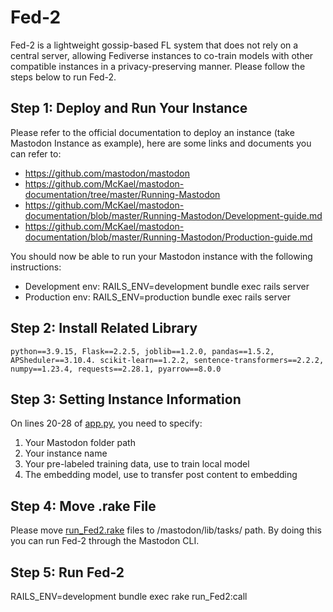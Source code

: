 # Fed-2

Fed-2 is a lightweight gossip-based FL system that does not rely on a central server, allowing Fediverse instances to co-train models with other compatible instances in a privacy-preserving manner. Please follow the steps below to run Fed-2.

## Step 1: Deploy and Run Your Instance

Please refer to the official documentation to deploy an instance (take Mastodon Instance as example), here are some links and documents you can refer to:
- https://github.com/mastodon/mastodon
- https://github.com/McKael/mastodon-documentation/tree/master/Running-Mastodon
- https://github.com/McKael/mastodon-documentation/blob/master/Running-Mastodon/Development-guide.md
- https://github.com/McKael/mastodon-documentation/blob/master/Running-Mastodon/Production-guide.md

You should now be able to run your Mastodon instance with the following instructions:
- Development env: RAILS_ENV=development bundle exec rails server
- Production env: RAILS_ENV=production bundle exec rails server

## Step 2: Install Related Library

`python==3.9.15, Flask==2.2.5, joblib==1.2.0, pandas==1.5.2, APSheduler==3.10.4. scikit-learn==1.2.2, sentence-transformers==2.2.2, numpy==1.23.4, requests==2.28.1, pyarrow==8.0.0`

## Step 3: Setting Instance Information

On lines 20-28 of [app.py](https://github.com/HHHeJiahui/Fed-2/blob/master/Fed-2/app.py), you need to specify:
1. Your Mastodon folder path
2. Your instance name
3. Your pre-labeled training data, use to train local model
4. The embedding model, use to transfer post content to embedding

## Step 4: Move .rake File

Please move [run_Fed2.rake](https://github.com/HHHeJiahui/Fed-2/blob/master/run_Fed2.rake) files to /mastodon/lib/tasks/ path. By doing this you can run Fed-2 through the Mastodon CLI.

## Step 5: Run Fed-2

RAILS_ENV=development bundle exec rake run_Fed2:call
